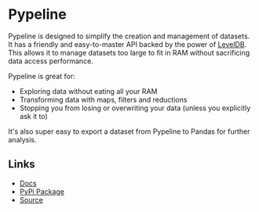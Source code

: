 Pypeline
========

Pypeline is designed to simplify the creation and management of datasets. It
has a friendly and easy-to-master API backed by the power of
[LevelDB](https://code.google.com/p/leveldb/).  This allows it to manage
datasets too large to fit in RAM without sacrificing data access performance.

Pypeline is great for:

* Exploring data without eating all your RAM
* Transforming data with maps, filters and reductions
* Stopping you from losing or overwriting your data (unless you explicitly ask it to)

It's also super easy to export a dataset from Pypeline to Pandas for further
analysis.

Links
-----
* [Docs](http://pypeline.readthedocs.org/en/latest/)
* [PyPi Package](https://pypi.python.org/pypi/pypeline-db/)
* [Source](https://github.com/kcorbitt/pypeline)